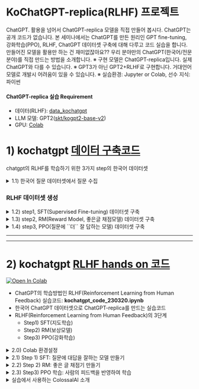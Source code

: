 # KoChatGPT-replica(RLHF) 프로젝트

ChatGPT. 활용을 넘어서 ChatGPT-replica 모델을 직접 만들어 봅시다. ChatGPT는 공개 코드가 없습니다. 본 세미나에서는 ChatGPT를 만든 원리인 GPT fine-tuning, 강화학습(PPO), RLHF, ChatGPT 데이터셋 구축에 대해 다루고 코드 실습을 합니다. 만들어진 모델을 활용만 하는 건 재미없잖아요?? 우리 분야만의 ChatGPT(한국어/전문분야)를 직접 만드는 방법을 소개합니다.
  ※ 구현 모델은 ChatGPT-replica입니다. 실제 ChatGPT와 다를 수 있습니다.
  ※ GPT3가 아닌 GPT2+RLHF로 구현합니다. 거대언어모델로 개발시 어려움이 있을 수 있습니다.
  ※ 실습환경: Jupyter or Colab, 선수 지식: 파이썬

####  ChatGPT-replica 실습 Requirement
- 데이터(RLHF): [data_kochatgpt](data_kochatgpt)
- LLM 모델: GPT2([skt/kogpt2-base-v2](https://github.com/SKT-AI/KoGPT2))
- GPU: [Colab](https://colab.research.google.com/?hl=ko)


# 1) kochatgpt [데이터 구축코드](https://github.com/airobotlab/KoChatGPT/blob/main/kochatgpt_data_230320.ipynb)
chatgpt의 RLHF를 학습하기 위한 3가지 step의 한국어 데이터셋

<details>
  <summary> 1.1) 한국어 질문 데이터셋에서 질문 수집</summary>
  
- **data_kochatgpt/kochatgpt_seed_data.txt** : 한국어 질문 수집 데이터셋 
    - 예시
```
불고기용 고기 한우에요?
쓰던 앱이 유료로 전환됐어
여친이랑 다툼
술 먹고 싶어
잊고싶다.
입냄새 안나나?
새로운 사랑은 찾아와
이명박 대통형은 어느 경축사를 통해 집권 후반기 국정운영에 대한 언급을 하였나?
금액은 얼마에요
리처드 닉슨이 43대 부통령직을 수행한 년도는?
```
- 출처
    - [data1, ChatbotData/11824문장](https://github.com/songys/Chatbot_data/blob/master/ChatbotData.csv)
    - [data2, AI허브_한국어 대화/49711문장](https://aihub.or.kr/aihubdata/data/view.do?currMenu=115&topMenu=100&aihubDataSe=realm&dataSetSn=116)
    - [data3, AI허브_일반상식/100268](https://aihub.or.kr/aihubdata/data/view.do?currMenu=115&topMenu=100&aihubDataSe=realm&dataSetSn=106)
    - [data4, KorQuad/5774](https://korquad.github.io/KorQuad%201.0/)  
    - 4가지 데이터셋에서 총 167,577 질문셋 수집
    - 12,000개 질문 랜덤 추출
</details>


### RLHF 데이터셋 생성

<details>
  <summary> 1.2)  step1, SFT(Supervised Fine-tuning) 데이터셋 구축</summary>
  
###### 1.2.1) 한국어 QA 데이터셋의 질문으로 답변 자동 생성(ChatGPT): 12,000개
- SFT 데이터: [**data_kochatgpt/kochatgpt_1_SFT.jsonl**](https://github.com/airobotlab/KoChatGPT/data_kochatgpt/kochatgpt_1_SFT.jsonl)
- 다음 단어만 잘 생성하는 모델에서 질문에 '잘' 대답하는 모델 만들기
- Human labling이 필요하지만 ChatGPT 이용
- 질문을 입력으로 주고 ChatGPT로 답변 자동생성
- 데이터셋 예시

<img src="img/data_img_1.JPG" width="500">

```json
{
    "prompt": "술 먹고 싶어",
    "completion": "'술은 알코올이 함유된 음료수이며, 건강에 나쁜 영향을 미칠 수 있습니다. 따라서 술을 마시기 전에 본인의 건강 상태와 함께 적당한 양을 마시는 것이 중요합니다. 술을 마시기 전에 반드시 20세 이상인지 확인하시고, 규정된 양 이내에서 적절하게 즐기시길 바랍니다. 또한 술을 마시고 운전하는 것은 절대 금지하시기 바랍니다.",
    "tokens": 189
},
```

###### 1.2.2) langchain을 이용한 채팅데이터 자동생성(ChatGPT): 439개
- SFT 데이터: [**data_kochatgpt/kochatgpt_1_SFT_conversation.jsonl**](https://github.com/airobotlab/KoChatGPT/data_kochatgpt/kochatgpt_1_SFT_conversation.jsonl) : 한국어 질문 수집 데이터셋 
- 다음 단어만 잘 생성하는 모델에서 질문에 '잘' 대답하는 모델 만들기
- ChatGPT로 사람과 AI가 대화를 주고받는 채팅 데이터 생성
- 데이터셋 예시
```
<<start conversation>>
<사람>: 그렇군요. 무엇에 대해 이야기하고 싶으세요?
<챗봇>: 궁금하신 주제에 대해 이야기하고 싶으신가요? 예를 들어 여행, 식품, 스포츠, 등등 다양한 토론에 참여할 수 있습니다.
<사람>: 그래서 스포츠에 대해 이야기해볼까요?
<챗봇>: 그렇습니다. 스포츠에 대해 말씀하시겠습니까? 스포츠는 다양한 종목과 관련된 주제로 비슷한 경기를 비교하거나 새로운 경기를 분석할 수 있습니다. 또한 스포츠 관련 소식과 업데이트 등을 제공할 수 있습니다.
<사람>: 괜찮습니다. 소식이나 업데이트는 어떻게 받을 수 있나요?
<챗봇>: 귀하는 스포츠 관련 소식과 업데이트를 접할 수 있는 다양한 방법을 사용할 수 있습니다. 예를 들면 스포츠 사이트, 스포츠 앱, 스포츠 유튜브 채널 등을 통해 스포츠 소식과 업데이트를 받을 수 있습니다. 또한 소셜 미디어에서도 스포츠 소식과 업데이트를 받을 수 있습니다.
<사람>: 감사합니다. 이제 스포츠 소식과 업데이트를 받아볼 준비가 되었습니다.
<챗봇>: 그렇게 되었군요. 스포츠 소식과 업데이트를 받기 위해 귀하가 해야 할 준비는 무엇인가요? 스포츠 사이트, 스포츠 앱, 스포츠 유튜브 채널, 소셜 미디어 등을 통해 스포츠 소식과 업데이트를 받기 위해 준비해야 합니다.
```

</details>

<details>
  <summary> 1.3)  step2, RM(Reward Model, 좋은글 채점모델) 데이터셋 구축</summary>

- RM 데이터: [**data_kochatgpt/kochatgpt_2_RM.jsonl**](https://github.com/airobotlab/KoChatGPT/data_kochatgpt/kochatgpt_2_RM.jsonl): 10,220개
- Ranking 데이터가 필요하므로 동일한 prompt에 대해 각기 다른 3가지 답변 자동 생성
    - 1) ChatGPT로 생성
    - 2) GPT3로 생성('text-davinci-003')
    - 3) GPT3로 생성('text-ada-001')
- ChatGPT > GPT3-davinci > GPT3-ada 순으로 랜덤하게 섞은 후 ranking 자동 생성
- 데이터셋 예시
```
[
    {
        "prompt": "번디는 자신이 탐정잡지, 범죄소설 그리고 성범죄 관련 실제 범죄 다큐멘터리들을 탐독했다고 누구에게 말했나?",
        "completion_0": "번디는 다큐멘터리 방송 감독티비 에게 말했다.",
        "completion_1": "라이언에게 말했다.",
        "completion_2": "It is said that the doctor said to her: \"You are in a condition that makes you harmful to yourself and others, but do not worry, I will take care of you.\" \n\n\"I am not worried about myself, why should I be?\" \n\"Because you are aLily and should as much as possible avoid touching yourself in order to protect yourself.\"",
        "ranking": [
            1,
            0,
            2
        ]
    }, ...
]
```
- 사람이 labeling 시 문장을 읽고 ranking을 0~2로 순위를 매긴다
- 향후 Step2) RM 모델을 학습할 때는 아래 형식으로 ranking을 2개씩 묶어 chosen과 rejected 데이터셋으로 변환하여 사용함
```
data = {}
data['prompt'] = 'prompt'
data['chosen'] = 'good_sentence'
data['rejected'] = 'bad_sentence'
```

</details>
  
  
<details>
  <summary> 1.4)  step3, PPO(질문에 ``더`` 잘 답하는 모델) 데이터셋 구축</summary>
  
- PPO 데이터: [**data_kochatgpt/kochatgpt_3_PPO.jsonl**](https://github.com/airobotlab/KoChatGPT/data_kochatgpt/kochatgpt_3_PPO.jsonl): 12,000개
- AI가 자동으로 글을 생성하기 위한 prompt 데이터셋
- SFT 데이터셋에서 prompt만 가져와서 jsonl 형태로 변형후 저장
```
[
    {
        "prompt": ""
    },
    {
        "prompt": ""
    }, ...    
]
```

</details>
  
* * *
* * *
# 2) kochatgpt [RLHF hands on 코드](https://github.com/airobotlab/KoChatGPT/blob/main/kochatgpt_code_230320.ipynb)  <a href="https://bit.ly/401rCrd">
  <img src="https://colab.research.google.com/assets/colab-badge.svg" alt="Open In Colab"/>
</a>
  

- ChatGPT의 학습방법인 RLHF(Reinforcement Learning from Human Feedback) 실습코드: **kochatgpt_code_230320.ipynb**
- 한국어 ChatGPT 데이터셋으로 ChatGPT-replica를 만드는 실습코드
- RLHF(Reinforcement Learning from Human Feedback)의 3단계
    - Step1) SFT(지도학습)
    - Step2) RM(보상모델)
    - Step3) PPO(강화학습)


<details>
  <summary> 2.0) Colab 환경설정 </summary>
    - 1min 소요
    - python>=3.8
    
```python
# for ColossalAI
!pip install colossalai==0.2.7

# setup data
!git clone https://github.com/airobotlab/KoChatGPT
!mv KoChatGPT/data_kochatgpt .
!mv KoChatGPT/img .

# install chatgpt(colossalai) library
%cd KoChatGPT/colossalai_ChatGPT_230319/
!pip install .
%cd ../../

# setup etc library
!pip install openai
!pip install langchain==0.0.113
!pip install pandas>=1.4.1
```
</details>

<details>
  <summary> 2.1) Step 1) SFT: 질문에 대답을 잘하는 모델 만들기 </summary>
  
- SFT: Supervised Fine Tuning
- Fine-tune a pretrained LLM on a specific domain or corpus of instructions and human demonstrations
- 기존 GPT3는 다음 단어를 잘 맞추는 모델. But 질문에 대해 답을 맞추는 모델이 X
- 질문에 응답을 잘하도록 SFT 수행
- 먼저 사람이 지시에 대한 대답을 직접 작성(데이터 13,000개)하고, 이 데이터셋으로 SFT
- 데이터: 질문-응답 쌍 데이터셋(12,000개)
- 예시)
    - 질문(prompt): 인공지능을 설명해보세요
    - 응답(completion): 인공지능은 인간의 학습능력, 추론능력, 지각능력을 인공적으로 구현하려는 컴퓨터 과학의 세부분야 중 하나이다. ...  

- code reference
    - [fine tuning code_1](https://github.com/philschmid/fine-tune-GPT-2/blob/master/Fine_tune_a_non_English_GPT_2_Model_with_Huggingface.ipynb)
    - [fine tuning code_2](https://github.com/Beomi/KoAlpaca/blob/main/train.py)

- **SFT 예시**  
<img src="img/1_SFT_1.png" width="500">  

- **모델 입출력 예시**  
<img src="img/image_step1.JPG" width="500">  

- **전체 구조**  
<img src="https://huggingface.co/datasets/huggingface/documentation-images/resolve/main/blog/rlhf/pretraining.png" width="500">

- **데이터셋 형태**
step1) SFT(actor_training_data): SFT 지도 미세 조정에 사용되는 JSON 데이터
```json
[
    {
        "prompt": "",
        "completion": ""        
    }, ...
]
```

- **결과물**
    - Before: 다음 단어만 잘 생성 했었음
    - After: 질문에 ‘잘’ 대답하는 모델
    
</details>

<details>
  <summary> 2.2) Step 2) RM: 좋은 글 채점기 만들기 </summary>

- Collect a human annotated dataset and train a reward model
- **배경**
    - 기존 AI는 주관적인 글을 채점(점수화) 할 수 없었음
    - 사람이 직접 피드백을 줘서 글 채점의 척도로 사용하자
    - 매번 사람이 채점할 수 없으니, 사람의 채점을 모방하는 **좋은글 채점 AI모델** 을 만들자
    - 채점 AI모델을 만드려면, 사람이 글을 채점한 데이터셋(33,000개)이 필요하다
    - 동일 질문에 대해 AI모델이 생성한 여러 글(한 번에 4~6개 세트)을 사람이 직접 ranking을 매긴다.
    - 왜?? 사람이 생성한 글에 바로 점수를 매기게 되면 사람마다 기준이 다를 수 있기 때문에 순위로
    - **C > B > A**  

- **Human labeling 예시**
<img src="img/2_RM_1.png" width="700">  


- **좋은글 채점 모델 학습(RM, Reward Model)**
    - 1등 글은 높은 점수를
    - 꼴등 데이터는 낮은 점수를
    - 입력: AI가 생성한 글
    - 출력: 0~1점  


- 보상모델 입출력
<img src="img/2_RM_2.png" width="700">

- **결과물**
    - Before: 좋은 글, 나쁜 글 판단 불가능
    - After: 사람이 읽기에 좋은글/나쁜글 판단 모델
    
    
- **전체 구조**
<img src="https://huggingface.co/datasets/huggingface/documentation-images/resolve/main/blog/rlhf/reward-model.png" width="500">


</details>

<details>
  <summary> 2.3) Step3) PPO 학습: 사람의 피드백을 반영하여 학습 </summary>


- Further fine-tune the LLM from step 1 with the reward model and this dataset using RL (e.g. PPO)
- 배경
    - **사람의 순위를 모사한 보상모델(RM)** 의 점수가 높아지도록 학습 (31,000개)
    - 초기 모델에 비해 너무 많이 바뀌지 않도록  
    
<img src="./img/3_PPO_1.png" width="650">

<img src="https://huggingface.co/datasets/huggingface/documentation-images/resolve/main/blog/rlhf/rlhf.png" width="500">

- Fine-tuning 태스크를 강화학습 문제로 다음과 같이 정형화
    - Policy: 언어모델-프롬프트를 입력으로 받아 텍스트의 시퀀스(혹은 그 확률)를 리턴
    - Action space : 언어모델의 모든 단어 (일반적으로 5만개 분량)
    - Observation space : 가능한 인풋 토큰 시퀀스 (단어개수^시퀀스길이 이므로 엄청 큼!)
    - Reward function : 보상모델과 policy shift에 대한 제약조건의 조합으로 정의됨

<img src="img/3_PPO_2.png" width="500">

- Frozen Model과 Non-frozen(trainable) Model의 텍스트 출력 확률간 KL divergence를 계산
- trainable Model의 weight가 완전히 바뀌는 것을 방지하고 Reward Model에 말도 되지 않는 텍스트로 출력을 시작하는 것을 방지

<img src="img/3_PPO_3.png" width="500">

- PPO process
[1] 초기화를 위해 intial probs(initial output text probabilities)를 new probs(new output text probabilities)와 동일하게 만듬

- while:
    - [2] New probs와 initial probs간 ratio을 계산함
    - [3] 아래 공식에 따라 loss를 계산함.
        - loss = -min(ratio * R, clip(ratio, 0.8, 1.2) * R)
            - R = reward + KL (or 0.8*reward + 0.2*KL와 같은 weighted average)
            - clip(ratio, 0.8, 1.2) → 0.8 ≤ ratio ≤ 1.2
    - [4] Loss를 backpropagating하여 SFT Model의 weight를 업데이트함

    - [5] 새롭게 업데이트된 SFT 모델로 new probs를 계산함

    - [6] 2번부터 6번을 N 번 반복함

- [loss1](https://github.com/hpcaitech/ColossalAI/blob/1216d1e7bdf223d831895e34c01fb40df36ea9c7/applications/ChatGPT/chatgpt/experience_maker/naive.py#L7)
- [loss2](https://github.com/hpcaitech/ColossalAI/blob/1216d1e7bdf223d831895e34c01fb40df36ea9c7/applications/ChatGPT/chatgpt/models/utils.py#L31)


</details>

<details>
  <summary> 실습에서 사용하는 ColossalAI 소개 </summary>


- **[ColossalAI](https://github.com/hpcaitech/ColossalAI/tree/main/applications/ChatGPT)**
    - step2 RM 학습과 step3 PPO 코드 깔끔하게 제공
    - Multi-GPU로 DDP, ColossalAIStrategy, LoRA 학습코드 제공!!
    
- **ColossalAI 장점**
    - ColossalAI는 pytorch에 비해 추론시 1.4배 빠르고, 학습시 7.7배 빠르다!!
    - ColossalAI는 pytorch와 비교해 10.3배 큰 모델을 처리할수 있다!!
    
<img src="https://raw.githubusercontent.com/hpcaitech/public_assets/main/applications/chatgpt/ChatGPT%20scaling.png" width="800">

<img src="https://raw.githubusercontent.com/hpcaitech/public_assets/main/applications/chatgpt/ChatGPT-1GPU.jpg" width="500">

* * *
* * *
